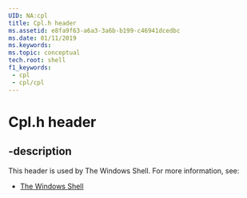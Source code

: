 ```yaml
---
UID: NA:cpl
title: Cpl.h header
ms.assetid: e8fa9f63-a6a3-3a6b-b199-c46941dcedbc
ms.date: 01/11/2019
ms.keywords: 
ms.topic: conceptual
tech.root: shell
f1_keywords:
 - cpl
 - cpl/cpl
---
```


# Cpl.h header


## -description

This header is used by The Windows Shell. For more information, see:

- [The Windows Shell](../_shell/index.md)

